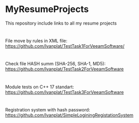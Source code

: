 # MyResumeProjects
 This repository include links to all my resume projects
#
File move by rules in XML file: https://github.com/Ivanplat/TestTask1ForVeeamSoftware/
#
Check file HASH summ (SHA-256, SHA-1, MD5): https://github.com/Ivanplat/TestTask2ForVeeamSoftware
#
Module tests on C++ 17 standart: https://github.com/Ivanplat/TestTask3ForVeeamSoftware
#
Registration system with hash password: https://github.com/Ivanplat/SimpleLoginingRegistationSystem